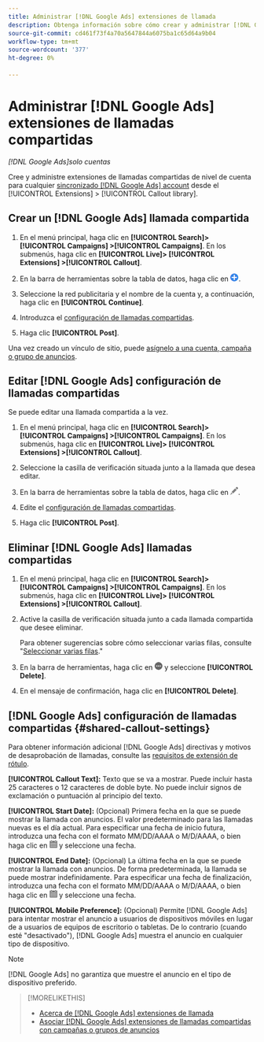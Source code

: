 ```yaml
---
title: Administrar [!DNL Google Ads] extensiones de llamada
description: Obtenga información sobre cómo crear y administrar [!DNL Google Ads] extensiones de llamada.
source-git-commit: cd461f73f4a70a5647844a6075ba1c65d64a9b04
workflow-type: tm+mt
source-wordcount: '377'
ht-degree: 0%

---
```


# Administrar [!DNL Google Ads] extensiones de llamadas compartidas

*[!DNL Google Ads]solo cuentas*

Cree y administre extensiones de llamadas compartidas de nivel de cuenta para cualquier [sincronizado [!DNL Google Ads] account](/help/search-social-commerce/campaign-management/accounts/ad-network-account-about.md) desde el [!UICONTROL Extensions] > [!UICONTROL Callout library].

## Crear un [!DNL Google Ads] llamada compartida

1. En el menú principal, haga clic en **[!UICONTROL Search]> [!UICONTROL Campaigns] >[!UICONTROL Campaigns]**. En los submenús, haga clic en **[!UICONTROL Live]> [!UICONTROL Extensions] >[!UICONTROL Callout]**.

1. En la barra de herramientas sobre la tabla de datos, haga clic en ![Crear](/help/search-social-commerce/assets/add.png "Crear").

1. Seleccione la red publicitaria y el nombre de la cuenta y, a continuación, haga clic en **[!UICONTROL Continue]**.

1. Introduzca el [configuración de llamadas compartidas](#shared-callout-settings).

1. Haga clic **[!UICONTROL Post]**.

Una vez creado un vínculo de sitio, puede [asígnelo a una cuenta, campaña o grupo de anuncios](callout-extension-associate.md).

## Editar [!DNL Google Ads] configuración de llamadas compartidas

Se puede editar una llamada compartida a la vez.

1. En el menú principal, haga clic en **[!UICONTROL Search]> [!UICONTROL Campaigns] >[!UICONTROL Campaigns]**. En los submenús, haga clic en **[!UICONTROL Live]> [!UICONTROL Extensions] >[!UICONTROL Callout]**.

1. Seleccione la casilla de verificación situada junto a la llamada que desea editar.

1. En la barra de herramientas sobre la tabla de datos, haga clic en ![Editar](/help/search-social-commerce/assets/edit.png "Editar").

1. Edite el [configuración de llamadas compartidas](#shared-callout-settings).

1. Haga clic **[!UICONTROL Post]**.

## Eliminar [!DNL Google Ads] llamadas compartidas

1. En el menú principal, haga clic en **[!UICONTROL Search]> [!UICONTROL Campaigns] >[!UICONTROL Campaigns]**. En los submenús, haga clic en **[!UICONTROL Live]> [!UICONTROL Extensions] >[!UICONTROL Callout]**.

1. Active la casilla de verificación situada junto a cada llamada compartida que desee eliminar.

   Para obtener sugerencias sobre cómo seleccionar varias filas, consulte &quot;[Seleccionar varias filas](/help/search-social-commerce/common-tasks/navigation-editing-selection/multiple-rows-select.md).&quot;

1. En la barra de herramientas, haga clic en ![Más](/help/search-social-commerce/assets/more.png "Más") y seleccione **[!UICONTROL Delete]**.

1. En el mensaje de confirmación, haga clic en **[!UICONTROL Delete]**.

## [!DNL Google Ads] configuración de llamadas compartidas {#shared-callout-settings}

Para obtener información adicional [!DNL Google Ads] directivas y motivos de desaprobación de llamadas, consulte las [requisitos de extensión de rótulo](https://support.google.com/adspolicy/answer/1054212).

**[!UICONTROL Callout Text]:** Texto que se va a mostrar. Puede incluir hasta 25 caracteres o 12 caracteres de doble byte. No puede incluir signos de exclamación o puntuación al principio del texto.

**[!UICONTROL Start Date]:** (Opcional) Primera fecha en la que se puede mostrar la llamada con anuncios. El valor predeterminado para las llamadas nuevas es el día actual. Para especificar una fecha de inicio futura, introduzca una fecha con el formato MM/DD/AAAA o M/D/AAAA, o bien haga clic en ![Calendario](/help/search-social-commerce/assets/calendar.png "Calendario") y seleccione una fecha.

**[!UICONTROL End Date]:** (Opcional) La última fecha en la que se puede mostrar la llamada con anuncios. De forma predeterminada, la llamada se puede mostrar indefinidamente. Para especificar una fecha de finalización, introduzca una fecha con el formato MM/DD/AAAA o M/D/AAAA, o bien haga clic en ![Calendario](/help/search-social-commerce/assets/calendar.png "Calendario") y seleccione una fecha.

**[!UICONTROL Mobile Preference]:** (Opcional) Permite [!DNL Google Ads] para intentar mostrar el anuncio a usuarios de dispositivos móviles en lugar de a usuarios de equipos de escritorio o tabletas. De lo contrario (cuando esté &quot;desactivado&quot;), [!DNL Google Ads] muestra el anuncio en cualquier tipo de dispositivo.

>[!NOTE]
>
>[!DNL Google Ads] no garantiza que muestre el anuncio en el tipo de dispositivo preferido.

>[!MORELIKETHIS]
>
>* [Acerca de [!DNL Google Ads] extensiones de llamada](callout-extension-about.md)
>* [Asociar [!DNL Google Ads] extensiones de llamadas compartidas con campañas o grupos de anuncios](callout-extension-associate.md)

